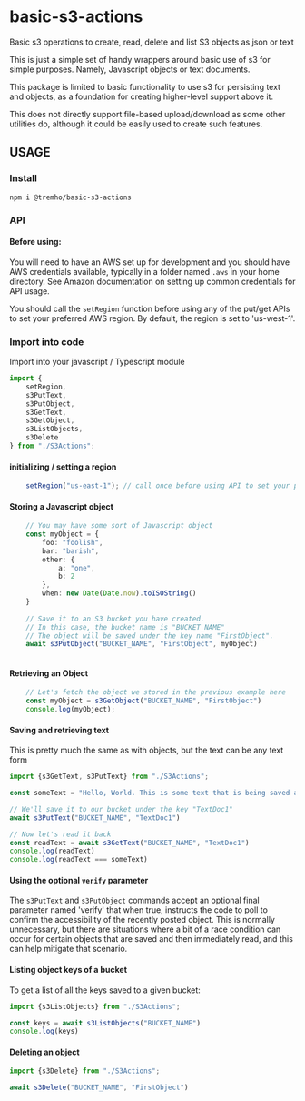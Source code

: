 # basic-s3-actions
Basic s3 operations to create, read, delete and list S3 objects as json or text

This is just a simple set of handy wrappers around basic use of s3 for simple purposes. 
Namely, Javascript objects or text documents.

This package is limited to basic functionality to use s3 for persisting text and objects, as a foundation for creating
higher-level support above it.

This does not directly support file-based upload/download as some other utilities do, although it could be easily used
to create such features.

## USAGE

### Install
`npm i @tremho/basic-s3-actions`

### API

#### Before using:
You will need to have an AWS set up for development and you should have AWS credentials available, typically in a folder named `.aws` in your
home directory.  See Amazon documentation on setting up common credentials for API usage.

You should call the `setRegion` function before using any of the put/get APIs to set your preferred AWS region.
By default, the region is set to 'us-west-1'.

### Import into code
Import into your javascript / Typescript module

```typescript
import {
    setRegion,
    s3PutText,
    s3PutObject,
    s3GetText,
    s3GetObject,
    s3ListObjects,
    s3Delete
} from "./S3Actions";

```

#### initializing / setting a region
```typescript
    setRegion("us-east-1"); // call once before using API to set your preferred region.
```

#### Storing a Javascript object
```typescript
    // You may have some sort of Javascript object
    const myObject = {
        foo: "foolish",
        bar: "barish",
        other: {
            a: "one",
            b: 2
        },
        when: new Date(Date.now).toISOString()
    }
    
    // Save it to an S3 bucket you have created.
    // In this case, the bucket name is "BUCKET_NAME"
    // The object will be saved under the key name "FirstObject".
    await s3PutObject("BUCKET_NAME", "FirstObject", myObject)
    
```

#### Retrieving an Object
```typescript
    // Let's fetch the object we stored in the previous example here
    const myObject = s3GetObject("BUCKET_NAME", "FirstObject")
    console.log(myObject);
```

#### Saving and retrieving text
This is pretty much the same as with objects, but the text can be any text form

```typescript
import {s3GetText, s3PutText} from "./S3Actions";

const someText = "Hello, World. This is some text that is being saved as an example."

// We'll save it to our bucket under the key "TextDoc1"
await s3PutText("BUCKET_NAME", "TextDoc1")

// Now let's read it back
const readText = await s3GetText("BUCKET_NAME", "TextDoc1")
console.log(readText)
console.log(readText === someText)
```

#### Using the optional `verify` parameter
The `s3PutText` and `s3PutObject` commands accept an optional final parameter named 'verify' that when true, 
instructs the code to poll to confirm the accessibility of the recently posted object.  This is normally unnecessary,
but there are situations where a bit of a race condition can occur for certain objects that are saved and then immediately read,
and this can help mitigate that scenario.

#### Listing object keys of a bucket
To get a list of all the keys saved to a given bucket:

```typescript
import {s3ListObjects} from "./S3Actions";

const keys = await s3ListObjects("BUCKET_NAME")
console.log(keys)
```

#### Deleting an object

```typescript
import {s3Delete} from "./S3Actions";

await s3Delete("BUCKET_NAME", "FirstObject")
```

